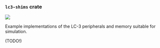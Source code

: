 ### `lc3-shims` crate

[![](https://github.com/ut-utp/prototype/workflows/shims/badge.svg)](https://github.com/ut-utp/prototype/actions)

Example implementations of the LC-3 peripherals and memory suitable for simulation.

(TODO!)
